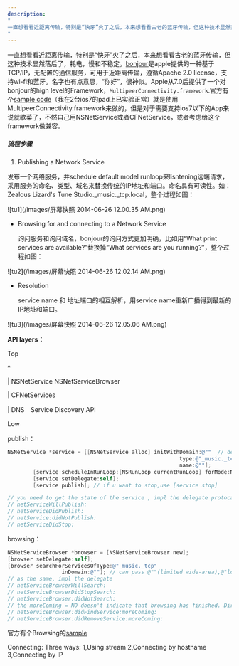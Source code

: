 ```yaml
---
description:
"
一直想看看近距离传输，特别是“快牙”火了之后，本来想看看古老的蓝牙传输，但这种技术显然落后了，耗电，慢和不稳定。[bonjour](https://developer.apple.com/bonjour/index.html)是apple提供的一种基于TCP/IP，无配置的通信服务，可用于近距离传输，遵循Apache 2.0 license，支持wi-fi和蓝牙。名字也有点意思，“你好”，很神似。
"
---
```


一直想看看近距离传输，特别是“快牙”火了之后，本来想看看古老的蓝牙传输，但这种技术显然落后了，耗电，慢和不稳定。[bonjour](https://developer.apple.com/bonjour/index.html)是apple提供的一种基于TCP/IP，无配置的通信服务，可用于近距离传输，遵循Apache 2.0 license，支持wi-fi和蓝牙。名字也有点意思，“你好”，很神似。Apple从7.0后提供了一个对bonjour的high level的Framework，`MultipeerConnectivity.framework`.官方有个[sample code](https://developer.apple.com/library/ios/samplecode/MultipeerGroupChat/Introduction/Intro.html#//apple_ref/doc/uid/DTS40013691)（我在2台ios7的pad上已实验正常）就是使用MultipeerConnectivity.framework来做的，但是对于需要支持ios7以下的App来说就歇菜了，不然自己用NSNetService或者CFNetService，或者考虑给这个framework做兼容。

##### 流程步骤

1. Publishing a Network Service

  发布一个网络服务，并schedule default model runloop来lisntening远端请求，采用服务的命名、类型、域名来替换传统的IP地址和端口。命名具有可读性。如：Zealous Lizard's Tune Studio._music._tcp.local，整个过程如图：

  ![tu1](/images/屏幕快照 2014-06-26 12.00.35 AM.png)


* Browsing for and connecting to a Network Service

  询问服务和询问域名，bonjour的询问方式更加明确，比如用“What print services are available?”替换掉“What services are you running?”，整个过程如图：

![tu2](/images/屏幕快照 2014-06-26 12.02.14 AM.png)

* Resolution

  service name 和 地址端口的相互解析，用service name重新广播得到最新的IP地址和端口。

![tu3](/images/屏幕快照 2014-06-26 12.05.06 AM.png)

**API layers：**

Top

^

|  NSNetService NSNetServiceBrowser

|  CFNetServices

|  DNS　Service Discovery API

Low


publish：

```objective-c
NSNetService *service = [[NSNetService alloc] initWithDomain:@""  // default using the compute name,@"local" prevent My Mac or wide-area
                                                      type:@"_music._tcp" // publish TCP/IP music service
                                                      name:@""];
        [service scheduleInRunLoop:[NSRunLoop currentRunLoop] forMode:NSRunLoopCommonModes];
        [service setDelegate:self];
        [service publish]; // if u want to stop,use [service stop]

// you need to get the state of the service , impl the delegate protocal
// netServiceWillPublish:
// netServiceDidPublish:
// netService:didNotPublish:
// netServiceDidStop:
```

browsing：

```objective-c
NSNetServiceBrowser *browser = [NSNetServiceBrowser new];
[browser setDelegate:self];
[browser searchForServicesOfType:@"_music._tcp"
                 inDomain:@""]; // can pass @""(limited wide-area),@"local"(local LAN), or custom
// as the same, impl the delegate
// netServiceBrowserWillSearch:
// netServiceBrowserDidStopSearch:
// netServiceBrowser:didNotSearch:
// the moreComing = NO doesn't indicate that browsing has finished. Dirty here I think
// netServiceBrowser:didFindService:moreComing:
// netServiceBrowser:didRemoveService:moreComing:
```


官方有个Browsing的[sample](https://developer.apple.com/library/ios/samplecode/BonjourWeb/Introduction/Intro.html)


Connecting:
Three ways:
1,Using stream
2,Connecting by hostname
3,Connecting by IP
